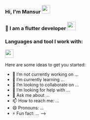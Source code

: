 ### Hi, I'm Mansur <img src="https://media4.giphy.com/media/w1OBpBd7kJqHrJnJ13/giphy.gif?cid=ecf05e47da1egjhkjh36r02vhdb44wucgahzdkzgw3bcm30r&rid=giphy.gif&ct=s" width="27px">

### 👤 I am a flutter developer <img src="https://media4.giphy.com/media/gdYlLuOeY13P8rzgK0/giphy.gif?cid=ecf05e47l7j6158dv3xxfnuxh1eh3nr61r8dwxfz7uhfrc9c&rid=giphy.gif&ct=s" width="27px">

### Languages and tool I work with:

 <img src="https://media4.giphy.com/media/gdYlLuOeY13P8rzgK0/giphy.gif?cid=ecf05e47l7j6158dv3xxfnuxh1eh3nr61r8dwxfz7uhfrc9c&rid=giphy.gif&ct=s" width="27px">

Here are some ideas to get you started:

- 🔭 I’m not currently working on ...
- 🌱 I’m currently learning ...
- 👯 I’m looking to collaborate on ...
- 🤔 I’m looking for help with ...
- 💬 Ask me about ...
- 📫 How to reach me: ...
- 😄 Pronouns: ...
- ⚡ Fun fact: ...
-->
